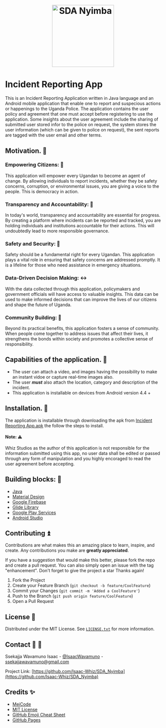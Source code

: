 <h1 align="center">
  <br>
<img src="https://github.com/Isaac-Whiz/SDA_Nyimba/assets/95527627/d5cfb6a5-b575-44d0-9e9a-747f4160cc1e" alt="SDA Nyimba" width="200">
  </p>
</h1>

# Incident Reporting App
This is an Incident Reporting Application written in Java language and an Android mobile application that enable one to report and suspecious actions or happenings to the Uganda Police.
The application contains the user policy and agreement that one must accept before registering to use the application.
Some insights about the user agreement include the sharing of submitted user stored infor to the police on request, the system stores the user information (which can be given to police on request),
the sent reports are tagged with the user email and other terms.

<h2>Motivation. 💭 </h2>
<h3><strong>Empowering Citizens: 💪</strong></h3> This application will empower every Ugandan to become an agent of change. 
By allowing individuals to report incidents, whether they be safety concerns, corruption, or environmental issues, you are giving a voice to the people. This is democracy in action.

<strong><h3>Transparency and Accountability: 🔎</h3></strong> In today's world, transparency and accountability are essential for progress. 
By creating a platform where incidents can be reported and tracked, you are holding individuals and institutions accountable for their actions. 
This will undoubtedly lead to more responsible governance.

<h3><strong>Safety and Security: 🔐</strong></h3> Safety should be a fundamental right for every Ugandan. 
This application plays a vital role in ensuring that safety concerns are addressed promptly. 
It is a lifeline for those who need assistance in emergency situations.

<h3><strong>Data-Driven Decision Making: ↔</strong></h3> With the data collected through this application, policymakers and government officials will have access to valuable insights. 
This data can be used to make informed decisions that can improve the lives of our citizens and shape the future of Uganda.

<h3><strong>Community Building: 🤼</strong></h3> Beyond its practical benefits, this application fosters a sense of community. 
When people come together to address issues that affect their lives, it strengthens the bonds within society and promotes a collective sense of responsibility.

<h2>Capabilities of the application. 🔗</h2>
<ul>
  <li> The user can attach a video, and images having the possibility to make an instant vidoe or capture real-time images also. </li>
  <li>The user <b><i>must</i></b> also attach the location, category and description of the incident.</li>
  <li>This application is installable on devices from Android version 4.4 +</li>
</ul>
<h2>Installation. 🔽</h2>
The application is installable through downloading the apk from <a href="https://docs.google.com/uc?export=download&id=1WqLibCmqPFodCXRjWtDaTU-ECw6_khoT">Incident Reporting App.apk</a> the follow the steps to install.

<h4>Note: ⚠</h4> Whiz Studios as the author of this application is not responsible for the information submitted using this app, no user data shall be edited or passed through any form of manipulation and you highly encoraged to read the user agreement before accepting.

<h2> Building blocks: 🧱</h2>

* [Java](https://www.bing.com/ck/a?!&&p=0a6be56bf891c859JmltdHM9MTcwOTA3ODQwMCZpZ3VpZD0wZjUxNzJjZi1jYTAzLTY4ODQtMDFhOC02MWY0Y2I5NTY5YzMmaW5zaWQ9NTQ5Mw&ptn=3&ver=2&hsh=3&fclid=0f5172cf-ca03-6884-01a8-61f4cb9569c3&psq=java&u=a1aHR0cHM6Ly9qYXZhLmNvbS9lbi9kb3dubG9hZC8&ntb=1)
* [Material Design](https://www.bing.com/ck/a?!&&p=1bf63dbe091920c6JmltdHM9MTcwOTA3ODQwMCZpZ3VpZD0wZjUxNzJjZi1jYTAzLTY4ODQtMDFhOC02MWY0Y2I5NTY5YzMmaW5zaWQ9NTU4Mw&ptn=3&ver=2&hsh=3&fclid=0f5172cf-ca03-6884-01a8-61f4cb9569c3&psq=material+ui+library&u=a1aHR0cHM6Ly9iaW5nLmNvbS9hbGluay9saW5rP3VybD1odHRwcyUzYSUyZiUyZm0zLm1hdGVyaWFsLmlvJTJmJnNvdXJjZT1zZXJwLXJyJmg9ZXclMmJkbzd0eThadXhJRjZqcW1ITlBZdm91Q3RIV1JCZzJsbjIlMmZyM29DcVUlM2QmcD1rY29mZmNpYWx3ZWJzaXRl&ntb=1)
* [Google Firebase](https://firebase.google.com/)
* [Glide Library](https://github.com/bumptech/glide)
* [Google Play Services](https://developers.google.com/android/guides/overview)
* [Android Studio](https://www.bing.com/ck/a?!&&p=3d5f8c5183541b60JmltdHM9MTcwOTA3ODQwMCZpZ3VpZD0wZjUxNzJjZi1jYTAzLTY4ODQtMDFhOC02MWY0Y2I5NTY5YzMmaW5zaWQ9NTY4NQ&ptn=3&ver=2&hsh=3&fclid=0f5172cf-ca03-6884-01a8-61f4cb9569c3&psq=android+studio&u=a1aHR0cHM6Ly9iaW5nLmNvbS9hbGluay9saW5rP3VybD1odHRwcyUzYSUyZiUyZmRldmVsb3Blci5hbmRyb2lkLmNvbSUyZnN0dWRpbyZzb3VyY2U9c2VycC1yciZoPUZZU01jMVlvQ0ElMmJiVmVFM09zQUN3V0Jualg3eUZlZXk3N01NOXIxaUFxMCUzZCZwPWtjb2ZmY2lhbHdlYnNpdGU&ntb=1)

<h2> Contributing ⏫</h2>

Contributions are what makes this an amazing place to learn, inspire, and create. Any contributions you make are **greatly appreciated**.

If you have a suggestion that would make this better, please fork the repo and create a pull request. You can also simply open an issue with the tag "enhancement".
Don't forget to give the project a star Thanks again!

1. Fork the Project 
2. Create your Feature Branch (`git checkout -b feature/CoolFeature`)
3. Commit your Changes (`git commit -m 'Added a CoolFeature'`)
4. Push to the Branch (`git push origin feature/CoolFeature`)
5. Open a Pull Request


<h2> License 📜 </h2>

Distributed under the MIT License. See [`LICENSE.txt`](https://github.com/Isaac-Whiz/IncidentReportinApp#) for more information.


<h2> Contact 📧 📱 </h2>

Ssekajja Wavamuno Isaac - [@IsaacWavamuno](https://twitter.com/Isaac_Whiz) - ssekajjawavamuno@gmail.com

Project Link: [https://github.com/Isaac-Whiz/SDA_Nyimba](https://github.com/Isaac-Whiz/SDA_Nyimba)


<h2> Credits ✨ </h2>

* [MeiCode](https://meicode.org/)
* [MIT License](https://mit-license.org/)
* [GitHub Emoji Cheat Sheet](https://www.webpagefx.com/tools/emoji-cheat-sheet)
* [GitHub Pages](https://pages.github.com)
